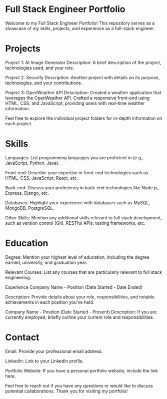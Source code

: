 # Full Stack Engineer Portfolio #
Welcome to my Full Stack Engineer Portfolio! This repository serves as a showcase of my skills, projects, and experience as a full-stack engineer.

# Projects #
Project 1: AI Image Generator
Description: A brief description of the project, technologies used, and your role.

Project 2: Securify
Description: Another project with details on its purpose, technologies, and your contributions.

Project 3: OpenWeather API
Description: Created a weather application that leverages the OpenWeather API. Crafted a responsive front-end using HTML, CSS, and JavaScript, providing users with real-time weather information.

Feel free to explore the individual project folders for in-depth information on each project.

# Skills #
Languages: List programming languages you are proficient in (e.g., JavaScript, Python, Java).

Front-end: Describe your expertise in front-end technologies such as HTML, CSS, JavaScript, React, etc.

Back-end: Discuss your proficiency in back-end technologies like Node.js, Express, Django, etc.

Databases: Highlight your experience with databases such as MySQL, MongoDB, PostgreSQL.

Other Skills: Mention any additional skills relevant to full stack development, such as version control (Git), RESTful APIs, testing frameworks, etc.

# Education #
Degree: Mention your highest level of education, including the degree earned, university, and graduation year.

Relevant Courses: List any courses that are particularly relevant to full stack engineering.

Experience
Company Name - Position (Date Started - Date Ended)

Description: Provide details about your role, responsibilities, and notable achievements in each position you've held.

Company Name - Position (Date Started - Present)
Description: If you are currently employed, briefly outline your current role and responsibilities.

# Contact # 
Email: Provide your professional email address.

LinkedIn: Link to your LinkedIn profile.

Portfolio Website: If you have a personal portfolio website, include the link here.

Feel free to reach out if you have any questions or would like to discuss potential collaborations. Thank you for visiting my portfolio!
